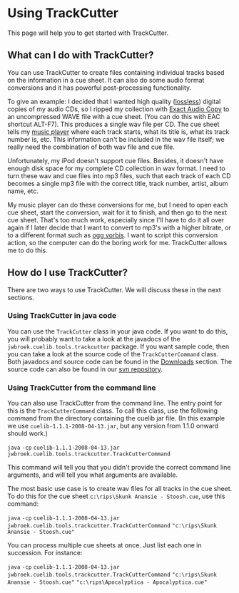 # Using TrackCutter #

This page will help you to get started with TrackCutter.

## What can I do with TrackCutter? ##

You can use TrackCutter to create files containing individual tracks based on the information in a cue sheet. It can also do some audio format conversions and it has powerful post-processing functionality.

To give an example: I decided that I wanted high quality ([lossless](http://en.wikipedia.org/wiki/Lossless_data_compression)) digital copies of my audio CDs, so I ripped my collection with [Exact Audio Copy](http://www.exactaudiocopy.de/) to an uncompressed WAVE file with a cue sheet. (You can do this with EAC shortcut ALT-F7). This produces a single wav file per CD. The cue sheet tells my [music player](http://www.foobar2000.org/) where each track starts, what its title is, what its track number is, etc. This information can't be included in the wav file itself; we really need the combination of both wav file and cue file.

Unfortunately, my iPod doesn't support cue files. Besides, it doesn't have enough disk space for my complete CD collection in wav format. I need to turn these wav and cue files into mp3 files, such that each track of each CD becomes a single mp3 file with the correct title, track number, artist, album name, etc.

My music player can do these conversions for me, but I need to open each cue sheet, start the conversion, wait for it to finish, and then go to the next cue sheet. That's too much work, especially since I'll have to do it all over again if I later decide that I want to convert to mp3's with a higher bitrate, or to a different format such as [ogg vorbis](http://www.vorbis.com/). I want to script this conversion action, so the computer can do the boring work for me. TrackCutter allows me to do this.

## How do I use TrackCutter? ##

There are two ways to use TrackCutter. We will discuss these in the next sections.

### Using TrackCutter in java code ###

You can use the `TrackCutter` class in your java code. If you want to do this, you will probably want to take a look at the javadocs of the `jwbroek.cuelib.tools.trackcutter` package. If you want sample code, then you can take a look at the source code of the `TrackCutterCommand` class. Both javadocs and source code can be found in the [Downloads](http://code.google.com/p/cuelib/downloads/list) section. The source code can also be found in our [svn repository](http://code.google.com/p/cuelib/source/browse).

### Using TrackCutter from the command line ###

You can also use TrackCutter from the command line. The entry point for this is the `TrackCutterCommand` class. To call this class, use the following command from the directory containing the cuelib jar file. (In this example we use `cuelib-1.1.1-2008-04-13.jar`, but any version from 1.1.0 onward should work.)

`java` `-cp` `cuelib-1.1.1-2008-04-13.jar` `jwbroek.cuelib.tools.trackcutter.TrackCutterCommand`

This command will tell you that you didn't provide the correct command line arguments, and will tell you what arguments are available.

The most basic use case is to create wav files for all tracks in the cue sheet. To do this for the cue sheet `c:\rips\Skunk Anansie - Stoosh.cue`, use this command:

`java` `-cp` `cuelib-1.1.1-2008-04-13.jar` `jwbroek.cuelib.tools.trackcutter.TrackCutterCommand` `"c:\rips\Skunk Anansie - Stoosh.cue"`

You can process multiple cue sheets at once. Just list each one in succession. For instance:

`java` `-cp` `cuelib-1.1.1-2008-04-13.jar` `jwbroek.cuelib.tools.trackcutter.TrackCutterCommand` `"c:\rips\Skunk Anansie - Stoosh.cue"` `"c:\rips\Apocalyptica - Apocalyptica.cue"`